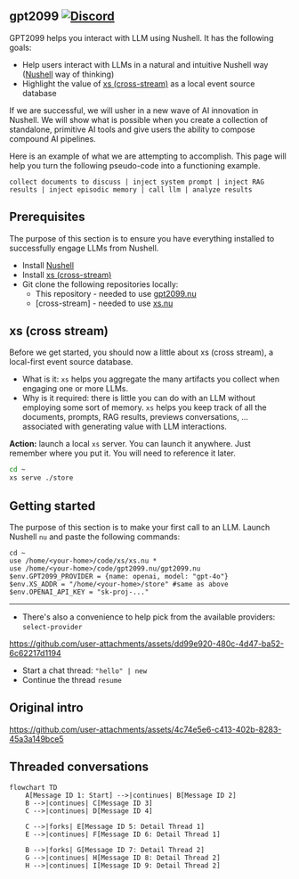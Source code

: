 ## gpt2099 [![Discord](https://img.shields.io/discord/1182364431435436042?logo=discord)](https://discord.com/invite/YNbScHBHrh)

GPT2099 helps you interact with LLM using Nushell. It has the following goals:

- Help users interact with LLMs in a natural and intuitive Nushell way ([Nushell](https://www.nushell.sh) way of thinking)
- Highlight the value of [xs (cross-stream)](https://github.com/cablehead/xs) as a local event source database

If we are successful, we will usher in a new wave of AI innovation in Nushell. We will show what is possible when you create a collection of standalone, primitive AI tools and give users the ability to compose compound AI pipelines.

Here is an example of what we are attempting to accomplish. This page will help you turn the following pseudo-code into a functioning example.

```nu
collect documents to discuss | inject system prompt | inject RAG results | inject episodic memory | call llm | analyze results
```

## Prerequisites

The purpose of this section is to ensure you have everything installed to successfully engage LLMs from Nushell.

- Install [Nushell](https://www.nushell.sh)
- Install [xs (cross-stream)](https://cablehead.github.io/xs/getting-started/installation/) 
- Git clone the following repositories locally:
  - This repository - needed to use [gpt2099.nu](https://github.com/cablehead/gpt2099.nu/blob/main/gpt2099.nu)
  - [cross-stream] - needed to use [xs.nu](https://github.com/cablehead/xs/blob/main/xs.nu)

## xs (cross stream)

Before we get started, you should now a little about xs (cross stream), a local-first event source database.

- What is it: `xs` helps you aggregate the many artifacts you collect when engaging one or more LLMs.
- Why is it required: there is little you can do with an LLM without employing some sort of memory. `xs` helps you keep track of all the documents, prompts, RAG results, previews conversations, ... associated with generating value with LLM interactions.

**Action:** launch a local `xs` server. You can launch it anywhere. Just remember where you put it. You will need to reference it later.

```bash
cd ~
xs serve ./store
```

## Getting started

The purpose of this section is to make your first call to an LLM. Launch Nushell `nu` and paste the following commands:

```nu
cd ~
use /home/<your-home>/code/xs/xs.nu *
use /home/<your-home>/code/gpt2099.nu/gpt2099.nu
$env.GPT2099_PROVIDER = {name: openai, model: "gpt-4o"}
$env.XS_ADDR = "/home/<your-home>/store" #same as above
$env.OPENAI_API_KEY = "sk-proj-..."
```

----

- There's also a convenience to help pick from the available providers: `select-provider`

https://github.com/user-attachments/assets/dd99e920-480c-4d47-ba52-6c62217d1194

- Start a chat thread: `"hello" | new`
- Continue the thread `resume`

## Original intro

https://github.com/user-attachments/assets/4c74e5e6-c413-402b-8283-45a3a149bce5

## Threaded conversations

```mermaid
flowchart TD
    A[Message ID 1: Start] -->|continues| B[Message ID 2]
    B -->|continues| C[Message ID 3]
    C -->|continues| D[Message ID 4]

    C -->|forks| E[Message ID 5: Detail Thread 1]
    E -->|continues| F[Message ID 6: Detail Thread 1]

    B -->|forks| G[Message ID 7: Detail Thread 2]
    G -->|continues| H[Message ID 8: Detail Thread 2]
    H -->|continues| I[Message ID 9: Detail Thread 2]
```

